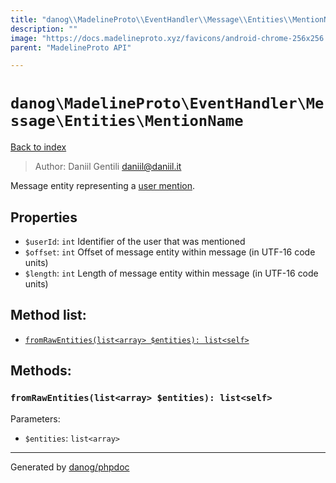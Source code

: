 ```yaml
---
title: "danog\\MadelineProto\\EventHandler\\Message\\Entities\\MentionName: Message entity representing a [user mention](https://core.telegram.org/api/mentions)."
description: ""
image: "https://docs.madelineproto.xyz/favicons/android-chrome-256x256.png"
parent: "MadelineProto API"

---
```

# `danog\MadelineProto\EventHandler\Message\Entities\MentionName`
[Back to index](../../../../../index.html)

> Author: Daniil Gentili <daniil@daniil.it>  
  

Message entity representing a [user mention](https://core.telegram.org/api/mentions).  



## Properties
* `$userId`: `int` Identifier of the user that was mentioned
* `$offset`: `int` Offset of message entity within message (in UTF-16 code units)
* `$length`: `int` Length of message entity within message (in UTF-16 code units)

## Method list:
* [`fromRawEntities(list<array> $entities): list<self>`](#fromRawEntities)

## Methods:
### <a name="fromRawEntities"></a> `fromRawEntities(list<array> $entities): list<self>`




Parameters:

* `$entities`: `list<array>`   



---
Generated by [danog/phpdoc](https://phpdoc.daniil.it)
